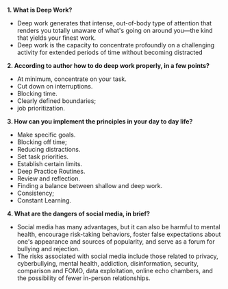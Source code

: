 **1. What is Deep Work?**
* Deep work generates that intense, out-of-body type of attention that renders you totally unaware of what's going on around you—the kind that yields your finest work.
* Deep work is the capacity to concentrate profoundly on a challenging activity for extended periods of time without becoming distracted

**2. According to author how to do deep work properly, in a few points?**
* At minimum, concentrate on your task.
* Cut down on interruptions.
* Blocking time.
* Clearly defined boundaries;
* job prioritization.

**3. How can you implement the principles in your day to day life?**
* Make specific goals.
* Blocking off time;
* Reducing distractions.
* Set task priorities.
* Establish certain limits.
* Deep Practice Routines.
* Review and reflection.
* Finding a balance between shallow and deep work.
* Consistency;
* Constant Learning.

**4. What are the dangers of social media, in brief?**
* Social media has many advantages, but it can also be harmful to mental health, encourage risk-taking behaviors, foster false expectations about one's appearance and sources of popularity, and serve as a forum for bullying and rejection.
* The risks associated with social media include those related to privacy, cyberbullying, mental health, addiction, disinformation, security, comparison and FOMO, data exploitation, online echo chambers, and the possibility of fewer in-person relationships.
